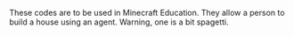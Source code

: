 These codes are to be used in Minecraft Education. They allow a person to build a house using an agent. Warning, one is a bit spagetti.
